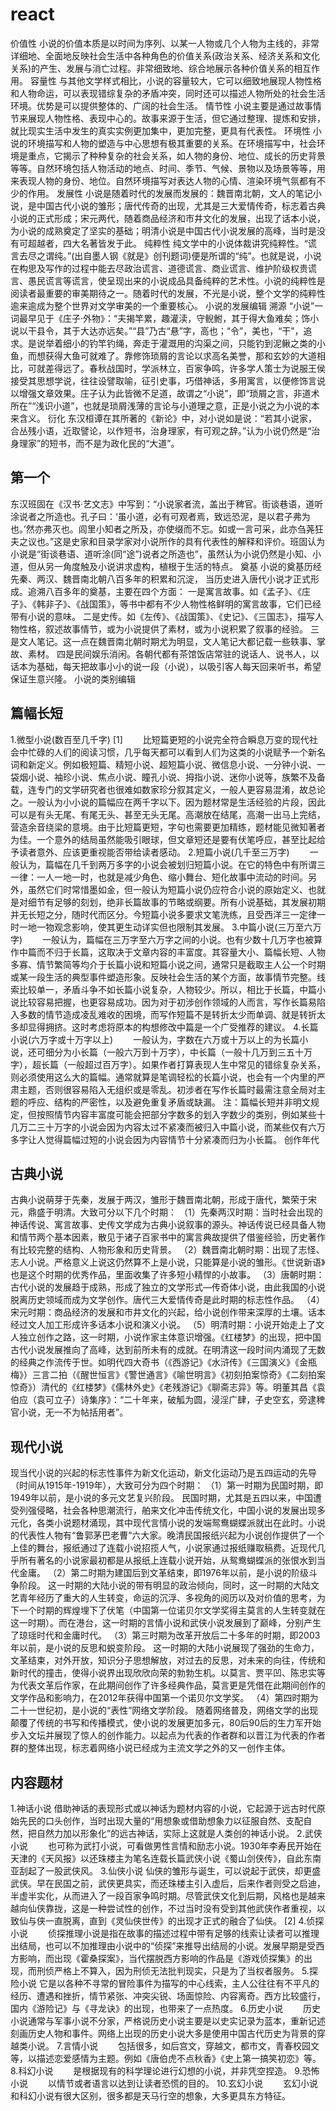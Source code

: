 # react

价值性
小说的价值本质是以时间为序列、以某一人物或几个人物为主线的，非常详细地、全面地反映社会生活中各种角色的价值关系(政治关系、经济关系和文化关系)的产生、发展与消亡过程。非常细致地、综合地展示各种价值关系的相互作用。
容量性
与其他文学样式相比，小说的容量较大，它可以细致地展现人物性格和人物命运，可以表现错综复杂的矛盾冲突，同时还可以描述人物所处的社会生活环境。优势是可以提供整体的、广阔的社会生活。
情节性
小说主要是通过故事情节来展现人物性格、表现中心的。故事来源于生活，但它通过整理、提炼和安排，就比现实生活中发生的真实实例更加集中，更加完整，更具有代表性。
环境性
小说的环境描写和人物的塑造与中心思想有极其重要的关系。在环境描写中，社会环境是重点，它揭示了种种复杂的社会关系，如人物的身份、地位、成长的历史背景等等。自然环境包括人物活动的地点、时间、季节、气候、景物以及场景等等，用来表现人物的身份、地位。自然环境描写对表达人物的心情、渲染环境气氛都有不少的作用。
发展性
小说是随着时代的发展而发展的：魏晋南北朝，文人的笔记小说，是中国古代小说的雏形；唐代传奇的出现，尤其是三大爱情传奇，标志着古典小说的正式形成；宋元两代，随着商品经济和市井文化的发展，出现了话本小说，为小说的成熟奠定了坚实的基础；明清小说是中国古代小说发展的高峰，当时是没有可超越者，四大名著皆发于此。
纯粹性
纯文学中的小说体裁讲究纯粹性。“谎言去尽之谓纯。”(出自墨人钢《就是》创刊题词)便是所谓的“纯”。也就是说，小说在构思及写作的过程中能去尽政治谎言、道德谎言、商业谎言、维护阶级权贵谎言、愚民谎言等谎言，使呈现出来的小说成品具备纯粹的艺术性。小说的纯粹性是阅读者最重要的审美期待之一。随着时代的发展，不光是小说，整个文学的纯粹性逾来逾成为整个世界对文学审美的一个重要核心。
小说的发展编辑
溯源
“小说”一词最早见于《庄子·外物》：“夫揭竿累，趣灌渎，守鲵鲋，其于得大鱼难矣；饰小说以干县令，其于大达亦远矣。”“县”乃古“悬”字，高也；“令”，美也，“干”，追求。是说举着细小的钓竿钓绳，奔走于灌溉用的沟渠之间，只能钓到泥鳅之类的小鱼，而想获得大鱼可就难了。靠修饰琐屑的言论以求高名美誉，那和玄妙的大道相比，可就差得远了。春秋战国时，学派林立，百家争鸣，许多学人策士为说服王侯接受其思想学说，往往设譬取喻，征引史事，巧借神话，多用寓言，以便修饰言说以增强文章效果。庄子认为此皆微不足道，故谓之“小说”，即“琐屑之言，非道术所在”“浅识小道”，也就是琐屑浅薄的言论与小道理之意，正是小说之为小说的本来含义。
衍化
东汉桓谭在其所著的《新论》中，对小说如是说：“若其小说家，合丛残小语，近取譬论，以作短书，治身理家，有可观之辞。”认为小说仍然是“治身理家”的短书，而不是为政化民的“大道”。

## 第一个

东汉班固在《汉书·艺文志》中写到：“小说家者流，盖出于稗官。街谈巷语，道听涂说者之所造也。孔子曰：‘虽小道，必有可观者焉，致远恐泥，是以君子弗为也。’然亦弗灭也。闾里小知者之所及，亦使缀而不忘。如或一言可采，此亦刍荛狂夫之议也。”这是史家和目录学家对小说所作的具有代表性的解释和评价。班固认为小说是“街谈巷语、道听涂(同“途”)说者之所造也”，虽然认为小说仍然是小知、小道，但从另一角度触及小说讲求虚构，植根于生活的特点。
奠基
小说的奠基历经先秦、两汉、魏晋南北朝八百多年的积累和沉淀，
当历史进入唐代小说才正式形成。追溯八百多年的奠基，主要在四个方面：
一是寓言故事。如《孟子》、《庄子》、《韩非子》、《战国策》，等书中都有不少人物性格鲜明的寓言故事，它们已经带有小说的意味。
二是史传。如《左传》、《战国策》、《史记》、《三国志》，描写人物性格，叙述故事情节，或为小说提供了素材，或为小说积累了叙事的经验。
三是文人笔记。这一点在魏晋南北朝时期尤为明显，文人笔记大都记载一些轶事、掌故、素材。
四是民间娱乐消闲。各朝代都有茶馆饭店常驻的说话人、说书人，以话本为基础，每天把故事小小的说一段（小说），以吸引客人每天回来听书，希望保证生意兴隆。
小说的类别编辑
## 篇幅长短
1.微型小说(数百至几千字) [1] 
　　比短篇更短的小说完全符合瞬息万变的现代社会中忙碌的人们的阅读习惯，几乎每天都可以看到人们为这类的小说赋予一个新名词和新定义。例如极短篇、精短小说、超短篇小说、微信息小说、一分钟小说、一袋烟小说、袖珍小说、焦点小说、瞳孔小说、拇指小说、迷你小说等，族繁不及备载，连专门的文学研究者也很难如数家珍分叙其定义，一般人更容易混淆，故总论之。一般认为小小说的篇幅应在两千字以下。因为题材常是生活经验的片段，因此可以是有头无尾、有尾无头、甚至无头无尾。高潮放在结尾，高潮一出马上完结，营造余音绕梁的意境。由于比短篇更短，字句也需要更加精练，题材能见微知著者为佳。一个意外的结局虽然能吸引眼球，但文章短还是要有伏笔呼应，甚至比起给予读者意外、应该更重视能否带给读者感动。
2.短篇小说(几千至三万字)
　　一般认为，篇幅在几千到两万多字的小说会被划归短篇小说。在它的特色中有所谓三一律：一人一地一时，也就是减少角色、缩小舞台、短化故事中流动的时间。另外，虽然它们时常惜墨如金，但一般认为短篇小说仍应符合小说的原始定义、也就是对细节有足够的刻划，绝非长篇故事的节略或纲要。所有小说基础，其发展初期并无长短之分，随时代而区分。今短篇小说多要求文笔洗练，且受西洋三一定律一时一地一物观念影响，使其更生动详实但也限制其发展。
3.中篇小说(三万至六万字)
　　一般认为，篇幅在三万字至六万字之间的小说。也有少数十几万字也被算作中篇而不归于长篇，这取决于文章内容的丰富度。其容量大小、篇幅长短、人物多寡、情节繁简等均介于长篇小说和短篇小说之间，通常只是截取主人公一个时期或某一段生活的典型事件塑造形象。反映社会生活的某个方面，故事情节完整。线索比较单一，矛盾斗争不如长篇小说复杂，人物较少。所以，相比于长篇，中篇小说比较容易把握，也更容易成功。因为对于初涉创作领域的人而言，写作长篇易陷入多数的情节造成凌乱难收的困境，而写作短篇不是转折太少而单调、就是转折太多却显得拥挤。这时考虑将原本的构想修改中篇是一个广受推荐的建议。
4.长篇小说(六万字或十万字以上)
　　一般认为，字数在六万或十万以上的为长篇小说，还可细分为小长篇（一般六万到十万字），中长篇（一般十几万到三五十万字），超长篇（一般超过百万字）。如果作者打算表现人生中常见的错综复杂关系，则必须使用这么大的篇幅。通常就算是笔调轻松的长篇小说，也会有一个内里的严肃主题，否则很容易陷入无组织或是零乱。初涉者在写作长篇时最需注意全局对主题的呼应、结构的严密性，以及避免重复矛盾或缺漏。
注：篇幅长短并非明文规定，但按照情节内容丰富度可能会把部分字数多的划入字数少的类别，例如某些十几万二三十万字的小说会因为内容太过不紧凑而被归入中篇小说，而某些仅有六万多字让人觉得篇幅过短的小说会因为内容情节十分紧凑而归为小长篇。
创作年代
## 古典小说
古典小说萌芽于先秦，发展于两汉，雏形于魏晋南北朝，形成于唐代，繁荣于宋元，鼎盛于明清。大致可分以下几个时期：
（1）先秦两汉时期：当时社会出现的神话传说、寓言故事、史传文学成为古典小说叙事的源头。神话传说已经具备人物和情节两个基本因素，散见于诸子百家书中的寓言典故提供了借鉴经验，历史著作有比较完整的结构、人物形象和历史背景。
（2）魏晋南北朝时期：出现了志怪、志人小说。严格意义上说这仍然算不上是小说，只能算是小说的雏形。《世说新语》也是这个时期的优秀作品，里面收集了许多短小精悍的小故事。
（3）唐朝时期：古代小说的发展趋于成熟，形成了独立的文学形式—传奇体小说，由此我国的小说脱离历史领域而成为文学创作。唐代三大爱情传奇是此时期的标志性作品。
（4）宋元时期：商品经济的发展和市井文化的兴起，给小说创作带来深厚的土壤。话本经过文人加工形成许多话本小说和演义小说。
（5）明清时期：小说开始走上了文人独立创作之路，这一时期，小说作家主体意识增强。《红楼梦》的出现，把中国古代小说发展推向了高峰，达到前所未有的成就。在明清这一段时间内涌现了无数的经典之作流传于世。如明代四大奇书（《西游记》《水浒传》《三国演义》《金瓶梅》）三言二拍（《醒世恒言》《警世通言》《喻世明言》《初刻拍案惊奇》《二刻拍案惊奇》）清代的《红楼梦》《儒林外史》《老残游记》《聊斋志异》等。明董其昌《袁伯应（袁可立子）诗集序》：“二十年来，破觚为圆，浸淫广肆，子史空玄，旁逮稗官小说，无一不为帖括用者”。
## 现代小说
现当代小说的兴起的标志性事件为新文化运动，新文化运动乃是五四运动的先导（时间从1915年-1919年），大致可分为四个时期：
（1）第一时期为民国时期，即1949年以前，是小说的多元文艺复兴阶段。
民国时期，尤其是五四以来，中国遭受列强侵略，社会各种思潮流行，舶来文化冲击传统文化，中国小说的发展出现多元化，各类小说题材涌现，其中现代言情小说的发端鸳鸯蝴蝶派就出在此时。小说的代表性人物有“鲁郭茅巴老曹”六大家。晚清民国报纸兴起为小说创作提供了一个上佳的舞台，报纸通过了连载小说招揽人气，小说家通过报纸赚取稿费。近现代几乎所有著名的小说家最初都是从报纸上连载小说开始，从鸳鸯蝴蝶派的张恨水到当代金庸。
（2）第二时期为建国后到文革结束，即1976年以前，是小说的阶级斗争阶段。
这一时期的大陆小说的带有明显的政治倾向，同时，这一时期的大陆文艺青年经历了重大的人生转变，命运的沉浮、多视角的阅历以及对价值的思考，为下一个时期的辉煌埋下了伏笔（中国第一位诺贝尔文学奖得主莫言的人生转变就在这一时期）。而在港台，这一时期的言情小说和武侠小说发展到了巅峰，分别产生了琼瑶时代和金庸时代。
（3）第三时期为改革开放后二十多年的时期，即2003年以前，是小说的反思和蜕变阶段。
这一时期的大陆小说展现了强劲的生命力，文革结束，对外开放，知识分子思想解放，对过去的反思，对未来的向往，传统和新时代的撞击，使得小说界出现欣欣向荣的勃勃生机。以莫言、贾平凹、陈忠实等为代表文革后作家，在此期间创作了许多经典作品，莫言更是凭借在此期间创作的文学作品和影响力，在2012年获得中国第一个诺贝尔文学奖。
（4）第四时期为二十一世纪初，是小说的“表性”网络文学阶段。
随着网络普及，网络文学的出现颠覆了传统的书写和传播模式，使小说的发展更加多元，80后90后的生力军开始步入文坛并展现了惊人的创作能力。以起点为代表的作者群和以晋江为代表的作者群的整体出现，标志着网络小说已经成为主流文学之外的又一创作主体。
## 内容题材

1.神话小说
借助神话的表现形式或以神话为题材内容的小说，它起源于远古时代原始先民的口头创作，当时出现大量的“用想象或借助想象力以征服自然、支配自然，把自然力加以形象化”的远古神话，实际上这就是人类创的神话小说。
2.武侠小说
　　也可称为武打小说，可看做男性言情和励志小说。1930年李寿民开始在天津的《天风报》以还珠楼主为笔名连载长篇武侠小说《蜀山剑侠传》，自此东南亚刮起了一股武侠风。
3.仙侠小说
仙侠的雏形与诞生，可以说起于武侠，却更盛武侠。早在民国之前，武侠更具实，而还珠楼主引入虚后，后来作者则受之启迪，半虚半实化，从而进入了一段百家争鸣时期。尽管武侠文化到后期，风格也是越来越向仙侠靠拢，这是一种尝试性的创作，不过当时没有受到其他武侠作者重视，以致仙与侠一直脱离，直到《灵仙侠世传》的出现才正式的融合了仙侠。 [2] 
4.侦探小说
　　侦探推理小说是指在故事的描述过程中带有足够的线索让读者可以推理出结局，也可以不加推理由小说中的“侦探”来推导出结局的小说。发展早期是受西方影响，而出现《霍桑探案》，当代摆脱西方影响的作品是《游戏侦探集》的出现，而刑侦严格上不算入，因为刑侦无法批判现实，只是为了当权者服务。
5.探险小说
它是以各种不寻常的冒险事件为描写的中心线索，主人公往往有不平凡的经历、遭遇和挫折，情节紧张、冲突尖锐、场面惊险、内容离奇。西方比较盛行，国内《游险记》与《寻龙诀》的出现，也带来了一点热度。
6.历史小说
　　历史小说通常与军事小说不分家，严格说历史小说主要是以史实记录为蓝本，重新记述刻画历史人物和事件。网络上出现的历史小说大多是使用中国古代历史为背景的穿越类小说。
7.言情小说
　　包括很多，如后宫文，穿越文，都市文，青春校园文等，以描述恋爱感情为主题。例如《唐伯虎不点秋香》《史上第一搞笑初恋》等。
8.科幻小说
　　是根据现有的科学理论进行幻想的小说，并非凭空捏造。
9.恐怖小说
　　以情节或者语言以达到让读者恐慌的目的。
10.玄幻小说
　　玄幻小说和科幻小说有很大区别，很多都是天马行空的想象，大多更具东方特征。
